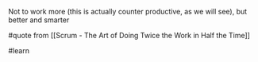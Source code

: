Not to work more (this is actually counter productive, as we will see), but better and smarter

#quote from [[Scrum - The Art of Doing Twice the Work in Half the Time]]

#learn 